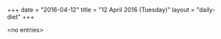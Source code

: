 +++
date = "2016-04-12"
title = "12 April 2016 (Tuesday)"
layout = "daily-diet"
+++

<p>&lt;no entries&gt;</p>